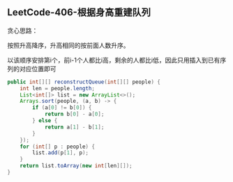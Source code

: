## LeetCode-406-根据身高重建队列

贪心思路：

按照升高降序，升高相同的按前面人数升序。

以该顺序安排第i个，前i-1个人都比i高，剩余的人都比i低，因此只用插入到已有序列的对应位置即可

```java
public int[][] reconstructQueue(int[][] people) {
    int len = people.length;
    List<int[]> list = new ArrayList<>();
    Arrays.sort(people, (a, b) -> {
        if (a[0] != b[0]) {
            return b[0] - a[0];
        } else {
            return a[1] - b[1];
        }
    });
    for (int[] p : people) {
        list.add(p[1], p);
    }
    return list.toArray(new int[len][]);
}
```